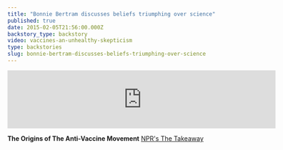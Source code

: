 ```yaml
---
title: "​Bonnie Bertram discusses beliefs triumphing over science"
published: true
date: 2015-02-05T21:56:00.000Z
backstory_type: backstory
video: vaccines-an-unhealthy-skepticism
type: backstories
slug: bonnie-bertram-discusses-beliefs-triumphing-over-science
---
```

<iframe width="600" height="130" frameborder="0" scrolling="no" src="https://www.wnyc.org/widgets/ondemand_player/takeaway/#file=%2Faudio%2Fxspf%2F429315%2F"></iframe>

**The Origins of The Anti-Vaccine Movement**
[NPR's The Takeaway](http://www.thetakeaway.org/story/retro-report-origins-anti-vaccine-movement/)


